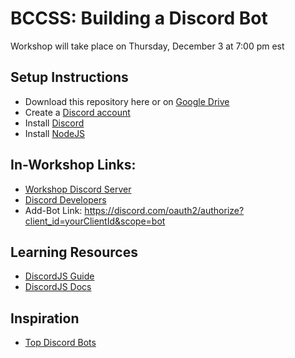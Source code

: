 # BCCSS: Building a Discord Bot

Workshop will take place on Thursday, December 3 at 7:00 pm est

## Setup Instructions
* Download this repository here or on [Google Drive](https://bit.ly/2JnH2nD)
* Create a [Discord account](http://www.discord.com/)
* Install [Discord](http://www.discord.com/)
* Install [NodeJS](https://nodejs.org/en/)

## In-Workshop Links:
* [Workshop Discord Server](https://discord.gg/esfz8D6jFc)
* [Discord Developers](https://discord.com/developers)
* Add-Bot Link: https://discord.com/oauth2/authorize?client_id=yourClientId&scope=bot

## Learning Resources
* [DiscordJS Guide](https://discordjs.guide/)
* [DiscordJS Docs](https://discord.js.org/#/docs/main/stable/general/welcome)

## Inspiration
* [Top Discord Bots](https://top.gg/list/top)
